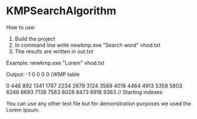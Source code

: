 # KMPSearchAlgorithm

How to use:

1. Build the project
2. In command line write newkmp.exe "Search word" vhod.txt
3. The results are written in out.txt

Example:
newkmp.exe "Lorem" vhod.txt






Output:
-1 0 0 0 0  //KMP table





0 446 892 1341 1787 2234 2679 3124 3569 4018 4464 4913 5358 5803 6248 6693 7138 7583 8028 8473 8918 9363 // Starting indexes




You can use any other text file but for demonstration purposes we used the Lorem Ipsum.
